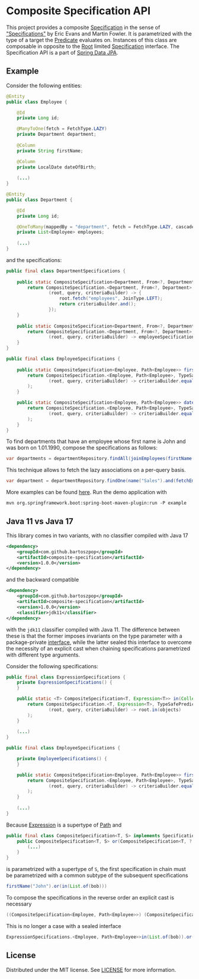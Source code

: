 # Composite Specification API

This project provides a composite [Specification](../main/src/main/java/com/github/bartoszpop/jpa/specification/CompositeSpecification.java)
in the sense of ["Specifications"]("https://www.martinfowler.com/apsupp/spec.pdf") by Eric Evans and Martin Fowler.
It is parametrized with the type of a target the [Predicate](https://javaee.github.io/javaee-spec/javadocs/javax/persistence/criteria/Predicate.html) evaluates on.
Instances of this class are composable in opposite to the [Root](https://javaee.github.io/javaee-spec/javadocs/javax/persistence/criteria/Root.html) limited
[Specification](https://docs.spring.io/spring-data/jpa/docs/current/api/org/springframework/data/jpa/domain/Specification.html) interface.
The Specification API is a part of [Spring Data JPA](https://spring.io/projects/spring-data-jpa).

## Example

Consider the following entities:
```java
@Entity
public class Employee {

    @Id
    private Long id;

    @ManyToOne(fetch = FetchType.LAZY)
    private Department department;
    
    @Column
    private String firstName;

    @Column
    private LocalDate dateOfBirth;
    
    (...)
}
```
```java
@Entity
public class Department {

    @Id
    private Long id;

    @OneToMany(mappedBy = "department", fetch = FetchType.LAZY, cascade = CascadeType.ALL, orphanRemoval = true)
    private List<Employee> employees;
    
    (...)
}
```
and the specifications:
```java
public final class DepartmentSpecifications {
    
    public static CompositeSpecification<Department, From<?, Department>> fetchEmployees() {
        return CompositeSpecification.<Department, From<?, Department>, TypeSafePredicateBuilder<From<?, Department>>>of(
                (root, query, criteriaBuilder) -> {
                    root.fetch("employees", JoinType.LEFT);
                    return criteriaBuilder.and();
                });
    }
    
    public static CompositeSpecification<Department, From<?, Department>> joinEmployees(CompositeSpecification<?, ? super Join<?, Employee>> employeeSpecification) {
        return CompositeSpecification.<Department, From<?, Department>, TypeSafePredicateBuilder<From<?, Department>>>of(
                (root, query, criteriaBuilder) -> employeeSpecification.asBuilder().toPredicate(root.<Department, Employee>join("employees", JoinType.LEFT), query, criteriaBuilder));
    }
}

```
```java
public final class EmployeeSpecifications {
    
    public static CompositeSpecification<Employee, Path<Employee>> firstName(String firstName) {
        return CompositeSpecification.<Employee, Path<Employee>, TypeSafePredicateBuilder<Path<Employee>>>of(
                (root, query, criteriaBuilder) -> criteriaBuilder.equal(root.get("firstName"), firstName)
        );
    }

    public static CompositeSpecification<Employee, Path<Employee>> dateOfBirth(LocalDate dateOfBirth) {
        return CompositeSpecification.<Employee, Path<Employee>, TypeSafePredicateBuilder<Path<Employee>>>of(
                (root, query, criteriaBuilder) -> criteriaBuilder.equal(root.get("dateOfBirth"), dateOfBirth)
        );
    }
}
```
To find departments that have an employee whose first name is John and was born on 1.01.1990, compose the specifications as follows:
```java
var departments = departmentRepository.findAll(joinEmployees(firstName("John").and(dateOfBirth(LocalDate.of(1990, 1, 1)))));
```
This technique allows to fetch the lazy associations on a per-query basis.
```java
var department = departmentRepository.findOne(name("Sales").and(fetchEmployees()));
```
More examples can be found [here](../main/src/example/java/com/github/bartoszpop/jpa/specification/example/DepartmentApplication.java). Run the demo application with
```shell
mvn org.springframework.boot:spring-boot-maven-plugin:run -P example
```

## Java 11 vs Java 17

This library comes in two variants, with no classifier compiled with Java 17
```xml
<dependency>
    <groupId>com.github.bartoszpop</groupId>
    <artifactId>composite-specification</artifactId>
    <version>1.0.0</version>
</dependency>
```
and the backward compatible 
```xml
<dependency>
    <groupId>com.github.bartoszpop</groupId>
    <artifactId>composite-specification</artifactId>
    <version>1.0.0</version>
    <classifier>jdk11</classifier>
</dependency>
```
with the ```jdk11``` classifier compiled with Java 11. The difference between these is that the former imposes invariants on the type parameter
with a package-private [interface](../main/src/main/java/com/github/bartoszpop/jpa/specification/TypeSafe.java),
while the latter sealed this interface to overcome the necessity of an explicit cast when chaining specifications
parametrized with different type arguments.

Consider the following specifications:
```java
public final class ExpressionSpecifications {
    private ExpressionSpecifications() {
    }

    public static <T> CompositeSpecification<T, Expression<T>> in(Collection<T> objects) {
        return CompositeSpecification.<T, Expression<T>, TypeSafePredicateBuilder<Expression<T>>>of(
                (root, query, criteriaBuilder) -> root.in(objects)
        );
    }
    
    (...)
}
```
```java
public final class EmployeeSpecifications {

    private EmployeeSpecifications() {
    }

    public static CompositeSpecification<Employee, Path<Employee>> firstName(String firstName) {
        return CompositeSpecification.<Employee, Path<Employee>, TypeSafePredicateBuilder<Path<Employee>>>of(
                (root, query, criteriaBuilder) -> criteriaBuilder.equal(root.get("firstName"), firstName)
        );
    }
    
    (...)
}
```
Because [Expression](https://javaee.github.io/javaee-spec/javadocs/javax/persistence/criteria/Expression.html)
is a supertype of [Path](https://javaee.github.io/javaee-spec/javadocs/javax/persistence/criteria/Path.html) and
```java
public final class CompositeSpecification<T, S> implements Specification<T> {
    public CompositeSpecification<T, S> or(CompositeSpecification<T, ? super S> other) {
        (...)
    }
}
```
is parametrized with a supertype of ```S```, the first specification in chain must be parametrized with a common subtype of the subsequent specifications
```java
firstName("John").or(in(List.of(bob)))
```
To compose the specifications in the reverse order an explicit cast is necessary
```java
((CompositeSpecification<Employee, Path<Employee>>) (CompositeSpecification<Employee, ? extends Expression<Employee>>) in(List.of(bob))).or(firstName("John"))));
```

This is no longer a case with a sealed interface
```java
ExpressionSpecifications.<Employee, Path<Employee>>in(List.of(bob)).or(firstName("John")))));
```

## License

Distributed under the MIT license. See [LICENSE](../main/LICENSE) for more information.
